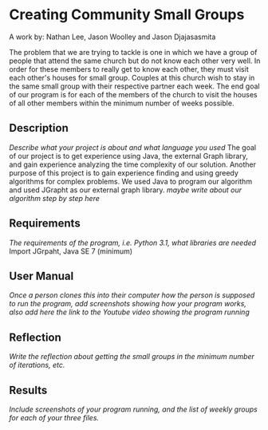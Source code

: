# Creating Community Small Groups
A work by: Nathan Lee, Jason Woolley and Jason Djajasasmita

The problem that we are trying to tackle is one in which we have a group of people that attend the same church but do not know each other very well. In order for these members to really get to know each other, they must visit each other's houses for small group. Couples at this church wish to stay in the same small group with their respective partner each week. The end goal of our program is for each of the members of the church to visit the houses of all other members within the minimum number of weeks possible. 

## Description
*Describe what your project is about and what language you used*
The goal of our project is to get experience using Java, the external Graph library, and gain experience analyzing the time complexity of our solution. Another purpose of this project is to gain experience finding and using greedy algorithms for complex problems. We used Java to program our algorithm and used JGrapht as our external graph library. *maybe write about our algorithm step by step here*

## Requirements
*The requirements of the program, i.e. Python 3.1, what libraries are needed*
Import JGrpaht, Java SE 7 (minimum)

## User Manual
*Once a person clones this into their computer how the person is supposed to run the program, add screenshots showing how your program works, also add here the link to the Youtube video showing the program running*

## Reflection
*Write the reflection about getting the small groups in the minimum number of iterations, etc.*

## Results
*Include screenshots of your program running, and the list of weekly groups for each of your three files.*
